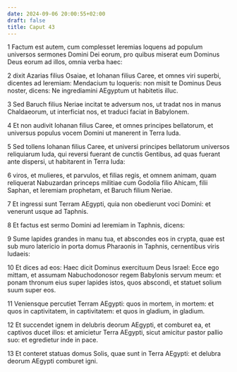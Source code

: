 ```yaml
---
date: 2024-09-06 20:00:55+02:00
draft: false
title: Caput 43
---
```





1 Factum est autem, cum complesset Ieremias loquens ad populum universos sermones Domini Dei eorum, pro quibus miserat eum Dominus Deus eorum ad illos, omnia verba haec:

2 dixit Azarias filius Osaiae, et Iohanan filius Caree, et omnes viri superbi, dicentes ad Ieremiam: Mendacium tu loqueris: non misit te Dominus Deus noster, dicens: Ne ingrediamini AEgyptum ut habitetis illuc.

3 Sed Baruch filius Neriae incitat te adversum nos, ut tradat nos in manus Chaldaeorum, ut interficiat nos, et traduci faciat in Babylonem.

4 Et non audivit Iohanan filius Caree, et omnes principes bellatorum, et universus populus vocem Domini ut manerent in Terra Iuda.

5 Sed tollens Iohanan filius Caree, et universi principes bellatorum universos reliquiarum Iuda, qui reversi fuerant de cunctis Gentibus, ad quas fuerant ante dispersi, ut habitarent in Terra Iuda:

6 viros, et mulieres, et parvulos, et filias regis, et omnem animam, quam reliquerat Nabuzardan princeps militiae cum Godolia filio Ahicam, filii Saphan, et Ieremiam prophetam, et Baruch filium Neriae.

7 Et ingressi sunt Terram AEgypti, quia non obedierunt voci Domini: et venerunt usque ad Taphnis.

8 Et factus est sermo Domini ad Ieremiam in Taphnis, dicens:

9 Sume lapides grandes in manu tua, et abscondes eos in crypta, quae est sub muro latericio in porta domus Pharaonis in Taphnis, cernentibus viris Iudaeis:

10 Et dices ad eos: Haec dicit Dominus exercituum Deus Israel: Ecce ego mittam, et assumam Nabuchodonosor regem Babylonis servum meum: et ponam thronum eius super lapides istos, quos abscondi, et statuet solium suum super eos.

11 Veniensque percutiet Terram AEgypti: quos in mortem, in mortem: et quos in captivitatem, in captivitatem: et quos in gladium, in gladium.

12 Et succendet ignem in delubris deorum AEgypti, et comburet ea, et captivos ducet illos: et amicietur Terra AEgypti, sicut amicitur pastor pallio suo: et egredietur inde in pace.

13 Et conteret statuas domus Solis, quae sunt in Terra AEgypti: et delubra deorum AEgypti comburet igni.


